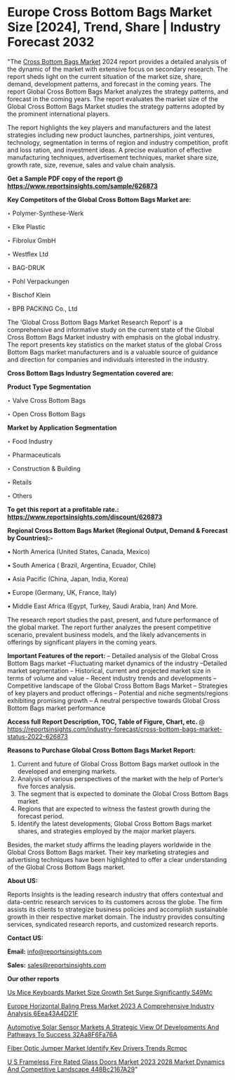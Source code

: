 # Europe Cross Bottom Bags Market Size [2024], Trend, Share | Industry Forecast 2032

"The <a href=https://www.reportsinsights.com/sample/626873>Cross Bottom Bags Market</a> 2024 report provides a detailed analysis of the dynamic of the market with extensive focus on secondary research. The report sheds light on the current situation of the market size, share, demand, development patterns, and forecast in the coming years. The report Global Cross Bottom Bags Market analyzes the strategy patterns, and forecast in the coming years. The report evaluates the market size of the Global Cross Bottom Bags Market studies the strategy patterns adopted by the prominent international players.

The report highlights the key players and manufacturers and the latest strategies including new product launches, partnerships, joint ventures, technology, segmentation in terms of region and industry competition, profit and loss ration, and investment ideas. A precise evaluation of effective manufacturing techniques, advertisement techniques, market share size, growth rate, size, revenue, sales and value chain analysis.

<strong>Get a Sample PDF copy of the report @ <a href=https://www.reportsinsights.com/sample/626873 style=color:#0000ff;>https://www.reportsinsights.com/sample/626873</a></strong>

<strong>Key Competitors of the Global Cross Bottom Bags Market are:</strong>

‣ Polymer-Synthese-Werk

‣ Elke Plastic

‣ Fibrolux GmbH

‣ Westflex Ltd

‣ BAG-DRUK

‣ Pohl Verpackungen

‣ Bischof  Klein

‣ BPB PACKING Co., Ltd

The ‘Global Cross Bottom Bags Market Research Report’ is a comprehensive and informative study on the current state of the Global Cross Bottom Bags Market industry with emphasis on the global industry. The report presents key statistics on the market status of the global Cross Bottom Bags market manufacturers and is a valuable source of guidance and direction for companies and individuals interested in the industry.

<strong>Cross Bottom Bags Industry Segmentation covered are:</strong>

<strong>Product Type Segmentation</strong>

‣    Valve Cross Bottom Bags

‣ Open Cross Bottom Bags

<strong>Market by Application Segmentation</strong>

‣   Food Industry

‣ Pharmaceuticals

‣ Construction & Building

‣ Retails

‣ Others

<strong>To get this report at a profitable rate.: <a href=https://www.reportsinsights.com/discount/626873 style=color:#0000ff;>https://www.reportsinsights.com/discount/626873</a></strong>

<strong>Regional Cross Bottom Bags Market (Regional Output, Demand &amp; Forecast by Countries):-</strong>

• North America (United States, Canada, Mexico)

• South America ( Brazil, Argentina, Ecuador, Chile)

• Asia Pacific (China, Japan, India, Korea)

• Europe (Germany, UK, France, Italy)

• Middle East Africa (Egypt, Turkey, Saudi Arabia, Iran) And More.

The research report studies the past, present, and future performance of the global market. The report further analyzes the present competitive scenario, prevalent business models, and the likely advancements in offerings by significant players in the coming years.

<strong>Important Features of the report:</strong>
– Detailed analysis of the Global Cross Bottom Bags market
–Fluctuating market dynamics of the industry
–Detailed market segmentation
– Historical, current and projected market size in terms of volume and value
– Recent industry trends and developments
– Competitive landscape of the Global Cross Bottom Bags Market
– Strategies of key players and product offerings
– Potential and niche segments/regions exhibiting promising growth
– A neutral perspective towards Global Cross Bottom Bags market performance

<strong>Access full Report Description, TOC, Table of Figure, Chart, etc. </strong>@   <a href=https://reportsinsights.com/industry-forecast/cross-bottom-bags-market-status-2022-626873 style=color:#0000ff;>https://reportsinsights.com/industry-forecast/cross-bottom-bags-market-status-2022-626873</a>

<strong>Reasons to Purchase Global Cross Bottom Bags Market Report:</strong>
1. Current and future of Global Cross Bottom Bags market outlook in the developed and emerging markets.
2. Analysis of various perspectives of the market with the help of Porter’s five forces analysis.
3. The segment that is expected to dominate the Global Cross Bottom Bags market.
4. Regions that are expected to witness the fastest growth during the forecast period.
5. Identify the latest developments, Global Cross Bottom Bags market shares, and strategies employed by the major market players.

Besides, the market study affirms the leading players worldwide in the Global Cross Bottom Bags market. Their key marketing strategies and advertising techniques have been highlighted to offer a clear understanding of the Global Cross Bottom Bags market.

<strong><strong>About US</strong>:</strong>

Reports Insights is the leading research industry that offers contextual and data-centric research services to its customers across the globe. The firm assists its clients to strategize business policies and accomplish sustainable growth in their respective market domain. The industry provides consulting services, syndicated research reports, and customized research reports.

<strong>Contact US:</strong>

<p class=><b>Email:</b> <a href=mailto:info@reportsinsights.com>info@reportsinsights.com</a></p>
<p class=><b>Sales:</b> <a href=mailto:sales@reportsinsights.com>sales@reportsinsights.com</a></p>

<strong>Our other reports</strong>

<a href=https://www.linkedin.com/pulse/us-mice-keyboards-market-size-growth-set-surge-significantly-s49mc/>Us Mice Keyboards Market Size Growth Set Surge Significantly S49Mc</a>

<a href=https://medium.com/@singhaakesh50/europe-horizontal-baling-press-market-2023-a-comprehensive-industry-analysis-6eea43a4d21f>Europe Horizontal Baling Press Market 2023 A Comprehensive Industry Analysis 6Eea43A4D21F</a>

<a href=https://medium.com/@g65914336/automotive-solar-sensor-markets-a-strategic-view-of-developments-and-pathways-to-success-32aa8f6fa76a>Automotive Solar Sensor Markets A Strategic View Of Developments And Pathways To Success 32Aa8F6Fa76A</a>

<a href=https://www.linkedin.com/pulse/fiber-optic-jumper-market-identify-key-drivers-trends-rcmpc/>Fiber Optic Jumper Market Identify Key Drivers Trends Rcmpc</a>

<a href=https://medium.com/@nadeemkazi632/u-s-frameless-fire-rated-glass-doors-market-2023-2028-market-dynamics-and-competitive-landscape-448bc2167a29>U S Frameless Fire Rated Glass Doors Market 2023 2028 Market Dynamics And Competitive Landscape 448Bc2167A29</a>"
